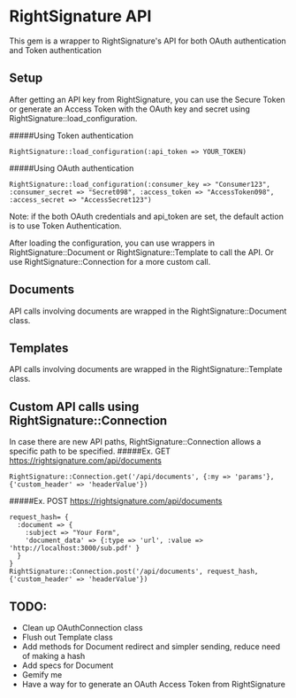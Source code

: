 RightSignature API
==================
This gem is a wrapper to RightSignature's API for both OAuth authentication and Token authentication

Setup
-----
After getting an API key from RightSignature, you can use the Secure Token or generate an Access Token with the OAuth key and secret using RightSignature::load_configuration.

#####Using Token authentication
```
RightSignature::load_configuration(:api_token => YOUR_TOKEN)
```

#####Using OAuth authentication
```
RightSignature::load_configuration(:consumer_key => "Consumer123", :consumer_secret => "Secret098", :access_token => "AccessToken098", :access_secret => "AccessSecret123")
```
Note: if the both OAuth credentials and api_token are set, the default action is to use Token Authentication.


After loading the configuration, you can use wrappers in RightSignature::Document or RightSignature::Template to call the API. Or use RightSignature::Connection for a more custom call.

Documents
---------
API calls involving documents are wrapped in the RightSignature::Document class.



Templates
---------
API calls involving documents are wrapped in the RightSignature::Template class.




Custom API calls using RightSignature::Connection
-------------------------------------------------

In case there are new API paths, RightSignature::Connection allows a specific path to be specified.
#####Ex. GET https://rightsignature.com/api/documents
```
RightSignature::Connection.get('/api/documents', {:my => 'params'}, {'custom_header' => 'headerValue'})
```

#####Ex. POST https://rightsignature.com/api/documents
```
request_hash= {
  :document => {
    :subject => "Your Form", 
    'document_data' => {:type => 'url', :value => 'http://localhost:3000/sub.pdf' }
  }
}
RightSignature::Connection.post('/api/documents', request_hash, {'custom_header' => 'headerValue'})
```

TODO:
-----
* Clean up OAuthConnection class
* Flush out Template class
* Add methods for Document redirect and simpler sending, reduce need of making a hash
* Add specs for Document
* Gemify me
* Have a way for to generate an OAuth Access Token from RightSignature
